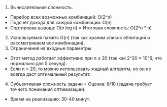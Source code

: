 1. Вычислительная сложность.
  - Перебор всех возможных комбинаций: O(2^n)
  - Подсчёт дохода для каждой комбинации: O(n)
  - Сортировка вывода: O(n log n)
  = Итоговая сложность: O(2^n * n)
2. Используемая память O(n) (так как храним список облигаций и рассматриваем все комбинации).
3. Ограничения на входные параметры
  - Этот метод работает эффективно при n ≤ 20 (так как 2^20 ≈ 10^6, что нормально для 5 секунд).
  - Если n > 20, то можно использовать жадный алгоритм, но он не всегда даст оптимальный результат.
4. Субъективная сложность задачи
  = Оценка: 8/10 (задача требует точного понимания оптимизации).
  - Время на реализацию: 30-40 минут.
